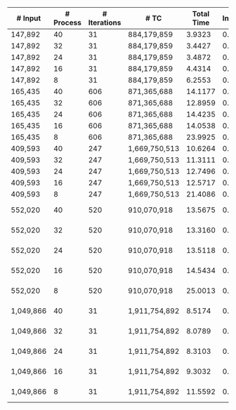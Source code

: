 | # Input | # Process | # Iterations | # TC | Total Time | Initialization | File I/O | Hashtable | Join | Buffer preparation | Communication | Merge | Finalization | Output |
| --- | --- | --- | --- | --- | --- | --- | --- | --- | --- | --- | --- | --- | --- |
| 147,892 | 40 | 31 | 884,179,859 |   3.9323 |   0.0164 |   2.9332 |   0.0001 |   0.0106 |   0.0236 |   0.6673 |   0.2357 |   0.0454 | data/data_147892.bin_tc.bin |
| 147,892 | 32 | 31 | 884,179,859 |   3.4427 |   0.0058 |   2.4527 |   0.0001 |   0.0112 |   0.0259 |   0.6456 |   0.2450 |   0.0564 | data/data_147892.bin_tc.bin |
| 147,892 | 24 | 31 | 884,179,859 |   3.4872 |   0.0057 |   2.4609 |   0.0001 |   0.0127 |   0.0284 |   0.6283 |   0.2776 |   0.0734 | data/data_147892.bin_tc.bin |
| 147,892 | 16 | 31 | 884,179,859 |   4.4314 |   0.0057 |   3.3755 |   0.0001 |   0.0144 |   0.0347 |   0.6044 |   0.2883 |   0.1083 | data/data_147892.bin_tc.bin |
| 147,892 | 8 | 31 | 884,179,859 |   6.2553 |   0.0057 |   4.2900 |   0.0001 |   0.0273 |   0.0519 |   0.9654 |   0.6939 |   0.2211 | data/data_147892.bin_tc.bin |
| 165,435 | 40 | 606 | 871,365,688 |  14.1177 |   0.0058 |   2.3314 |   0.0001 |   0.0684 |   0.1626 |   8.1312 |   3.3491 |   0.0690 | data/data_165435.bin_tc.bin |
| 165,435 | 32 | 606 | 871,365,688 |  12.8959 |   0.0059 |   2.3323 |   0.0001 |   0.0585 |   0.2254 |   7.0641 |   3.1228 |   0.0867 | data/data_165435.bin_tc.bin |
| 165,435 | 24 | 606 | 871,365,688 |  14.4235 |   0.0058 |   2.5915 |   0.0001 |   0.0645 |   0.2841 |   7.0583 |   4.3037 |   0.1155 | data/data_165435.bin_tc.bin |
| 165,435 | 16 | 606 | 871,365,688 |  14.0538 |   0.0057 |   2.2838 |   0.0001 |   0.1158 |   0.2898 |   6.1663 |   5.0488 |   0.1434 | data/data_165435.bin_tc.bin |
| 165,435 | 8 | 606 | 871,365,688 |  23.9925 |   0.0057 |   3.9234 |   0.0001 |   0.3192 |   0.3792 |   6.8628 |  12.2345 |   0.2675 | data/data_165435.bin_tc.bin |
| 409,593 | 40 | 247 | 1,669,750,513 |  10.6264 |   0.0059 |   3.7721 |   0.0001 |   0.0749 |   0.1664 |   4.4959 |   2.0160 |   0.0951 | data/data_409593.bin_tc.bin |
| 409,593 | 32 | 247 | 1,669,750,513 |  11.3111 |   0.0059 |   4.3938 |   0.0001 |   0.0914 |   0.1902 |   4.5010 |   2.0160 |   0.1127 | data/data_409593.bin_tc.bin |
| 409,593 | 24 | 247 | 1,669,750,513 |  12.7496 |   0.0059 |   5.5335 |   0.0001 |   0.1146 |   0.1977 |   4.1277 |   2.6183 |   0.1519 | data/data_409593.bin_tc.bin |
| 409,593 | 16 | 247 | 1,669,750,513 |  12.5717 |   0.0059 |   3.9442 |   0.0001 |   0.1566 |   0.2226 |   3.6752 |   4.2975 |   0.2695 | data/data_409593.bin_tc.bin |
| 409,593 | 8 | 247 | 1,669,750,513 |  21.4086 |   0.0057 |   4.9326 |   0.0001 |   0.3510 |   0.2698 |   3.2259 |  12.1403 |   0.4832 | data/data_409593.bin_tc.bin |
| 552,020 | 40 | 520 | 910,070,918 |  13.5675 |   0.0059 |   2.5466 |   0.0001 |   0.0945 |   0.2161 |   7.6567 |   2.9960 |   0.0516 | data/vsp_finan512_scagr7-2c_rlfddd.bin_tc.bin |
| 552,020 | 32 | 520 | 910,070,918 |  13.3160 |   0.0058 |   2.9818 |   0.0001 |   0.1199 |   0.2656 |   6.7308 |   3.1509 |   0.0610 | data/vsp_finan512_scagr7-2c_rlfddd.bin_tc.bin |
| 552,020 | 24 | 520 | 910,070,918 |  13.5118 |   0.0057 |   2.4862 |   0.0001 |   0.1407 |   0.2999 |   6.5976 |   3.8958 |   0.0858 | data/vsp_finan512_scagr7-2c_rlfddd.bin_tc.bin |
| 552,020 | 16 | 520 | 910,070,918 |  14.5434 |   0.0058 |   3.2446 |   0.0003 |   0.1831 |   0.3292 |   5.9505 |   4.6850 |   0.1449 | data/vsp_finan512_scagr7-2c_rlfddd.bin_tc.bin |
| 552,020 | 8 | 520 | 910,070,918 |  25.0013 |   0.0056 |   3.9564 |   0.0004 |   0.4006 |   0.4234 |   6.1329 |  13.8236 |   0.2584 | data/vsp_finan512_scagr7-2c_rlfddd.bin_tc.bin |
| 1,049,866 | 40 | 31 | 1,911,754,892 |   8.5174 |   0.0059 |   7.2040 |   0.0003 |   0.0144 |   0.0369 |   0.8360 |   0.3213 |   0.0985 | data/com-dblpungraph.bin_tc.bin |
| 1,049,866 | 32 | 31 | 1,911,754,892 |   8.0789 |   0.0058 |   6.5679 |   0.0004 |   0.0159 |   0.0424 |   0.9156 |   0.4075 |   0.1235 | data/com-dblpungraph.bin_tc.bin |
| 1,049,866 | 24 | 31 | 1,911,754,892 |   8.3103 |   0.0068 |   6.4080 |   0.0001 |   0.0200 |   0.0487 |   1.0910 |   0.5755 |   0.1602 | data/com-dblpungraph.bin_tc.bin |
| 1,049,866 | 16 | 31 | 1,911,754,892 |   9.3032 |   0.0057 |   7.2439 |   0.0004 |   0.0188 |   0.0649 |   1.1467 |   0.5758 |   0.2470 | data/com-dblpungraph.bin_tc.bin |
| 1,049,866 | 8 | 31 | 1,911,754,892 |  11.5592 |   0.0060 |   7.4375 |   0.0003 |   0.0259 |   0.1120 |   1.6437 |   1.8105 |   0.5233 | data/com-dblpungraph.bin_tc.bin |

